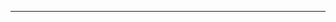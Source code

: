 <!--
CO_OP_TRANSLATOR_METADATA:
{
  "original_hash": "661bbc8e2592ebbb96aa84b1462f5755",
  "translation_date": "2025-08-28T20:08:38+00:00",
  "source_file": "03-CoreGenerativeAITechniques/README.md",
  "language_code": "he"
}
-->


---

